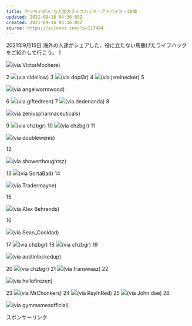 ```yaml
---
title: やっちゃダメ!な人生のライフハック・アドバイス・26個
updated: 2021-09-16 04:36:05Z
created: 2021-09-16 04:36:05Z
source: https://ailovei.com/?p=117494
---
```


2021年9月15日
海外の人達がシェアした、役に立たない馬鹿げたライフハックをご紹介して行こう。
1

![](https://ailovei.com/wp-content/uploads/2021/09/2_R-20.jpg)(via VictorMochere)

2
![](https://ailovei.com/wp-content/uploads/2021/09/27_R-14.jpg)(via cldellow)
3
![](https://ailovei.com/wp-content/uploads/2021/09/3_R-20.jpg)(via dopl3r)
4
![](https://ailovei.com/wp-content/uploads/2021/09/4_R-20.jpg)(via jsreinecker)
5

![](https://ailovei.com/wp-content/uploads/2021/09/5_R-20.jpg)(via angelwormwood)

6
![](https://ailovei.com/wp-content/uploads/2021/09/6_R-20.jpg)(via giftedteen)
7
![](https://ailovei.com/wp-content/uploads/2021/09/7_R-20.jpg)(via dedenanda)
8

![](https://ailovei.com/wp-content/uploads/2021/09/8_R-20.jpg)(via zeniuspharmaceuticals)

9
![](https://ailovei.com/wp-content/uploads/2021/09/9_R-20.jpg)(via chzbgr)
10
![](https://ailovei.com/wp-content/uploads/2021/09/10_R-20.jpg)(via chzbgr)
11

![](https://ailovei.com/wp-content/uploads/2021/09/11_R-20.jpg)(via doublewenis)

12

![](https://ailovei.com/wp-content/uploads/2021/09/12_R-19.jpg)(via showerthoughtsz)

13
![](https://ailovei.com/wp-content/uploads/2021/09/13_R-19.jpg)(via SortaBad)
14

![](https://ailovei.com/wp-content/uploads/2021/09/14_R-19.jpg)(via Tradermayne)

15

![](https://ailovei.com/wp-content/uploads/2021/09/15_R-19.jpg)(via Alex Behrends)

16

![](https://ailovei.com/wp-content/uploads/2021/09/16_R-19.jpg)(via Sean_Cooldad)

17
![](https://ailovei.com/wp-content/uploads/2021/09/17_R-18.jpg)(via chzbgr)
18
![](https://ailovei.com/wp-content/uploads/2021/09/18_R-18.jpg)(via chzbgr)
19

![](https://ailovei.com/wp-content/uploads/2021/09/19_R-18.jpg)(via austinlockedup)

20
![](https://ailovei.com/wp-content/uploads/2021/09/20_R-18.jpg)(via chzbgr)
21
![](https://ailovei.com/wp-content/uploads/2021/09/21_R-17.jpg)(via franswaaz)
22

![](https://ailovei.com/wp-content/uploads/2021/09/22_R-17.jpg)(via hellofirezen)

23
![](https://ailovei.com/wp-content/uploads/2021/09/23_R-16.jpg)(via MrChonkers)
24
![](https://ailovei.com/wp-content/uploads/2021/09/24_R-16.jpg)(via RayInRed)
25
![](https://ailovei.com/wp-content/uploads/2021/09/25_R-15.jpg)(via John doe)
26

![](https://ailovei.com/wp-content/uploads/2021/09/26_R-14.jpg)(via gymmemesofficial)

スポンサーリンク